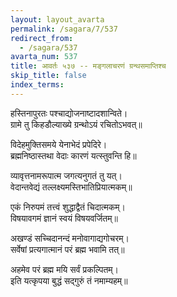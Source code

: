 ```yaml
---
layout: layout_avarta
permalink: /sagara/7/537
redirect_from:
  - /sagara/537
avarta_num: 537
title: आवर्तः ५३७ -- मङ्गलाचरणं ग्रन्थसमाप्तिश्च
skip_title: false
index_terms: 
---
```


हस्तिनापुरतः पश्चाद्योजनाष्टादशान्विते।  
ग्रामे तु किहडौल्याख्ये ग्रन्थोऽयं रचितोऽभवत्॥

विदेहमुक्तिसमये येनाभेदं प्रपेदिरे।  
ब्रह्मनिष्ठास्तथा वेदाः कारणं यत्स्तुवन्ति हि॥

व्यावृत्तनामरूपात्म जगत्यनुगतं तु यत्।  
वेदान्तवेद्यं तल्लक्ष्यमस्तिभातिप्रियात्मकम्॥

एकं निरुपमं तत्त्वं शुद्धाद्वैतं चिदात्मकम्।  
विषयावगमं ज्ञानं स्वयं विषयवर्जितम्॥

अखण्डं सच्चिदानन्दं मनोवागाद्यगोचरम्।  
सर्वेषां प्रत्यगात्मानं परं ब्रह्म भवामि तत्॥

अहमेव परं ब्रह्म मयि सर्वं प्रकल्पितम्।  
इति यत्कृपया बुद्धं सद्गुरुं तं नमाम्यहम्॥

